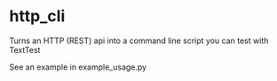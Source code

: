 # http_cli 
Turns an HTTP (REST) api into a command line script you can test with TextTest

See an example in example_usage.py
